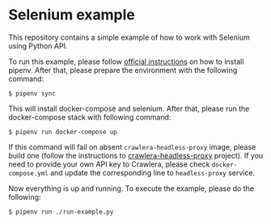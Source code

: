 # Selenium example

This repository contains a simple example of how to work with Selenium
using Python API.

To run this example, please follow [official
instructions](https://pipenv.readthedocs.io/en/latest/install/) on how
to install pipenv. After that, please prepare the environment with the
following command:

```console
$ pipenv sync
```

This will install docker-compose and selenium. After that, please run
the docker-compose stack with following command:

```console
$ pipenv run docker-compose up
```

If this command will fail on absent `crawlera-headless-proxy` image,
please build one (follow the instructions to
[crawlera-headless-proxy](https://github.com/scrapinghub/crawlera-headless-proxy)
project). If you need to provide your own API key to Crawlera, please
check `docker-compose.yml` and update the corresponding line to
`headless-proxy` service.

Now everything is up and running. To execute the example, please do the
following:

```console
$ pipenv run ./run-example.py
```
